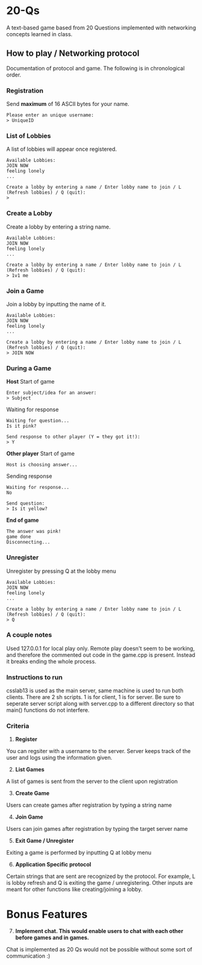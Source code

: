 # 20-Qs
A text-based game based from 20 Questions implemented with networking concepts learned in class.

## How to play / Networking protocol ##
Documentation of protocol and game. The following is in chronological order.

### Registration ###
Send __maximum__ of 16 ASCII bytes for your name.
```
Please enter an unique username:
> UniqueID
```
### List of Lobbies ###
A list of lobbies will appear once registered.
```
Available Lobbies:
JOIN NOW
feeling lonely
...

Create a lobby by entering a name / Enter lobby name to join / L (Refresh lobbies) / Q (quit):
> 
```
### Create a Lobby ###
Create a lobby by entering a string name.
```
Available Lobbies:
JOIN NOW
feeling lonely
...

Create a lobby by entering a name / Enter lobby name to join / L (Refresh lobbies) / Q (quit):
> 1v1 me
```
### Join a Game ###
Join a lobby by inputting the name of it.
```
Available Lobbies:
JOIN NOW
feeling lonely
...

Create a lobby by entering a name / Enter lobby name to join / L (Refresh lobbies) / Q (quit):
> JOIN NOW
```

### During a Game ###
__Host__
Start of game
```
Enter subject/idea for an answer:
> Subject
```

Waiting for response
```
Waiting for question...
Is it pink?

Send response to other player (Y = they got it!):
> Y
```

__Other player__
Start of game
```
Host is choosing answer...
```

Sending response
```
Waiting for response...
No

Send question:
> Is it yellow?
```

__End of game__
```
The answer was pink!
game done
Disconnecting...
```

### Unregister ###
Unregister by pressing Q at the lobby menu
```
Available Lobbies:
JOIN NOW
feeling lonely
...

Create a lobby by entering a name / Enter lobby name to join / L (Refresh lobbies) / Q (quit):
> Q
```

### A couple notes ###
Used 127.0.0.1 for local play only. Remote play doesn't seem to be working, and therefore the commented out code in the game.cpp is present. Instead it breaks ending the whole process.

### Instructions to run ###
csslab13 is used as the main server, same machine is used to run both clients. 
There are 2 sh scripts. 1 is for client, 1 is for server. Be sure to seperate server script along with server.cpp to a different directory so that main() functions do not interfere.

### Criteria ###
1)  __Register__

You can regsiter with a username to the server. Server keeps track of the user and logs using the information given.

2)  __List Games__

A list of games is sent from the server to the client upon registration

3)  __Create Game__

Users can create games after registration by typing a string name

4)  __Join Game__

Users can join games after registration by typing the target server name

5)  __Exit Game / Unregister__

Exiting a game is performed by inputting Q at lobby menu

6)  __Application Specific protocol__

Certain strings that are sent are recognized by the protocol. For example, L is lobby refresh and Q is exiting the game / unregistering.
Other inputs are meant for other functions like creating/joining a lobby.


# Bonus Features #

7)  __Implement chat.  This would enable users to chat with each other before games and in games.__

Chat is implemented as 20 Qs would not be possible without some sort of communication :)
